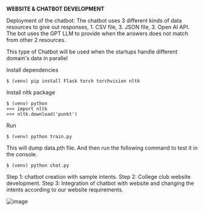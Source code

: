 **WEBSITE & CHATBOT DEVELOPMENT**

Deployment of the chatbot: The chatbot uses 3 different kinds of data resources to give out responses, 1. CSV file, 3. JSON file, 3. Open AI API. The bot uses the GPT LLM to provide when the answers does not match from other 2 resources.

This type of Chatbot will be used when the startups handle different domain's data in parallel

Install dependencies
```
$ (venv) pip install Flask torch torchvision nltk
```
Install nltk package
```
$ (venv) python
>>> import nltk
>>> nltk.download('punkt')
```
Run
```
$ (venv) python train.py
```
This will dump data.pth file. And then run
the following command to test it in the console.
```
$ (venv) python chat.py
```

Step 1: chatbot creation with sample intents.
Step 2: College club website development. 
Step 3: Integration of chatbot with website and changing the intents according to our website requirements.

![image](https://github.com/Vedarutvija/chatbot-web/assets/52282654/2152a47c-8708-4d78-8923-8ae0e611e503)


